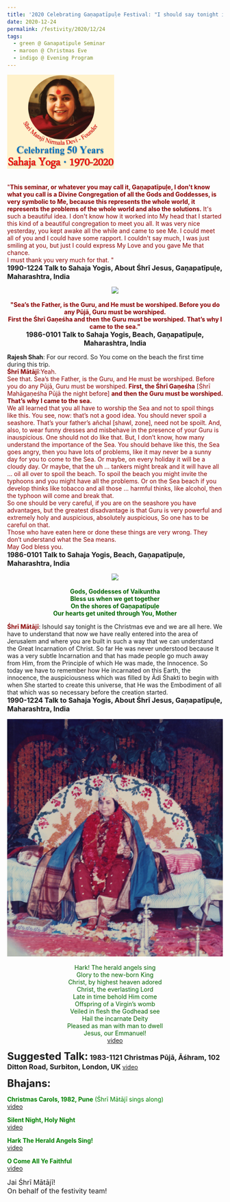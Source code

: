 ```yaml
---
title: '2020 Celebrating Gaṇapatīpuḷe Festival: "I should say tonight is the Christmas eve and we are all here. ...... He was the Embodiment of all that which was so necessary before the creation started" '
date: 2020-12-24
permalink: /festivity/2020/12/24
tags:
  - green @ Ganapatipule Seminar
  - maroon @ Christmas Eve
  - indigo @ Evening Program
---
```


<div style="text-align: left"><img src="/images/image00.png" width="250" /></div><br>

<p>
<font color="DarkRed">"<b>This seminar, or whatever you may call it, Gaṇapatīpuḷe, I don't know what you call is a Divine Congregation of all the Gods and Goddesses, is very symbolic to Me, because this represents the whole world, it represents the problems of the whole world and also the solutions.</b> It's such a beautiful idea. I don't know how it worked into My head that I started this kind of a beautiful congregation to meet you all. It was very nice yesterday, you kept awake all the while and came to see Me. I could meet all of you and I could have some rapport. I couldn't say much, I was just smiling at you, but just I could express My Love and you gave Me that chance.<br>
I must thank you very much for that. "</font><br>
<font size="+0"><b>1990-1224 Talk to Sahaja Yogis, About Śhrī Jesus, Gaṇapatīpuḷe, Maharashtra, India</b></font>
</p>

<div style="text-align: center"><img src="https://pub-1e517d8c73a64c9c82977d676b1fff72.r2.dev/image581.png" /></div>

<p style="text-align:center;">
<font color="DarkRed"><b>"Sea’s the Father, is the Guru, and He must be worshiped. Before you do any Pūjā, Guru must be worshiped.<br> 
First the Śhrī Gaṇeśha and then the Guru must be worshiped. That’s why I came to the sea."</b></font><br>
<font size="+0"><b>1986-0101 Talk to Sahaja Yogis, Beach, Gaṇapatīpuḷe, Maharashtra, India</b></font>
</p>

<p>
<b>Rajesh Shah</b>: For our record. So You come on the beach the first time during this trip.<br>
<font color="DarkRed"><b>Śhrī Mātājī</b>:Yeah.<br>
See that. Sea’s the Father, is the Guru, and He must be worshiped. Before you do any Pūjā, Guru must be worshiped. <b>First, the Śhrī Gaṇeśha</b> [Śhrī Mahāgaṇeśha Pūjā the night before] <b>and then the Guru must be worshiped. That’s why I came to the sea.</b><br>
We all learned that you all have to worship the Sea and not to spoil things like this. You see, now: that’s not a good idea. You should never spoil a seashore. That’s your father’s añchal [shawl, zone], need not be spoilt. And, also, to wear funny dresses and misbehave in the presence of your Guru is inauspicious.
One should not do like that. But, I don’t know, how many understand the importance of the Sea. You should behave like this, the Sea goes angry, then you have lots of problems, like it may never be a sunny day for you to come to the Sea. Or maybe, on every holiday it will be a cloudy day. Or maybe, that the uh ... tankers might break and it will have all ... oil all over to spoil the beach. To spoil the beach you might invite the typhoons and you might have all the problems. Or on the Sea beach if you develop thinks like tobacco and all those ... harmful thinks, like alcohol, then the typhoon will come and break that.<br>
So one should be very careful, if you are on the seashore you have advantages, but the greatest disadvantage is that Guru is very powerful and extremely holy and auspicious, absolutely auspicious, So one has to be careful on that.<br>
Those who have eaten here or done these things are very wrong. They don’t understand what the Sea means.<br>
May God bless you.</font><br>
<font size="+0"><b>1986-0101 Talk to Sahaja Yogis, Beach, Gaṇapatīpuḷe, Maharashtra, India</b></font>
</p>

<div style="text-align: center"><img src="https://pub-1e517d8c73a64c9c82977d676b1fff72.r2.dev/image582.png" /></div>

<p style="text-align:center;">
<font color="DarkGreen"><b>Gods, Goddesses of Vaikuntha<br>
Bless us when we get together<br>
On the shores of Gaṇapatīpuḷe<br>
Our hearts get united through You, Mother</b></font><br>
</p>

<p>
<font color="DarkRed"><b>Śhrī Mātājī</b></font>: Ishould say tonight is the Christmas eve and we are all here. We have to understand that now we have really entered into the area of Jerusalem and where you are built in such a way that we can understand the Great Incarnation of Christ. So far He was never understood because It was a very subtle Incarnation and that has made people go much away from Him, from the Principle of which He was made, the Innocence.
So today we have to remember how He incarnated on this Earth, the innocence, the auspiciousness which was filled by Ādi Śhakti to begin with when She started to create this universe, that He was the Embodiment of all that which was so necessary before the creation started.
</font><br>
<font size="+0"><b>1990-1224 Talk to Sahaja Yogis, About Śhrī Jesus, Gaṇapatīpuḷe, Maharashtra, India</b></font>
</p>

<div style="text-align: center"><img src="/images/image583.png" /></div>

<p style="color:DarkGreen; text-align:center;">
Hark! The herald angels sing<br>
Glory to the new-born King<br>
Christ, by highest heaven adored<br>
Christ, the everlasting Lord<br>
Late in time behold Him come<br>
Offspring of a Virgin’s womb<br>
Veiled in flesh the Godhead see<br>
Hail the incarnate Deity<br>
Pleased as man with man to dwell<br>
Jesus, our Emmanuel!<br>
<a href="https://www.youtube.com/watch?v=rTOSAzUMN0k&feature=youtu.be&ab_channel=SahajaYoga">video</a>
</p>

<font size="+2"><b>Suggested Talk:</b></font> 
<font size="+0"><b>1983-1121 Christmas Pūjā, Āśhram, 102 Ditton Road, Surbiton, London, UK</b></font>
<a href="https://www.youtube.com/watch?v=SDlBHKCeuto&feature=emb_logo&ab_channel=TeachingsofH.H.ShriMatajiNirmalaDevi"> video</a><br>

<font size="+2"><b>Bhajans:</b></font>

<p>
<font color="green"><b>Christmas Carols, 1982, Pune</b> (Śhrī Mātājī sings along)</font><br>
<a href="https://www.youtube.com/watch?v=eQ-hb9kr21Y&feature=youtu.be&ab_channel=SahajaYoga">video</a>
</p>
 
<p>
<font color="green"><b>Silent Night, Holy Night</b></font><br>
<a href="https://seven-teams.github.io/Videos_Links.html">video</a> 
</p>

<p>
<font color="green"><b>Hark The Herald Angels Sing!</b></font><br>
<a href="https://www.youtube.com/watch?v=bW2DVKN9esg&feature=youtu.be&ab_channel=SahajaYoga">video</a> 
</p>

<p>
<font color="green"><b>O Come All Ye Faithful</b></font><br>
<a href="https://seven-teams.github.io/Videos_Links.html">video</a> 
</p>

<p>
<font size="+0">Jai Śhrī Mātājī!<br>
On behalf of the festivity team!</font>
</p>